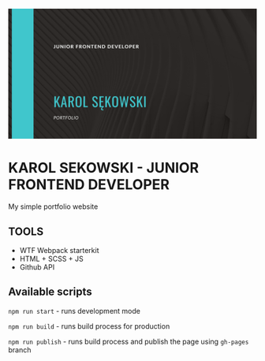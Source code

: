 ![cover](https://github.com/KarolSekowski/karolsekowski.github.io/blob/source/public/og.png?raw=true)

# KAROL SEKOWSKI - JUNIOR FRONTEND DEVELOPER

My simple portfolio website

## TOOLS

- WTF Webpack starterkit
- HTML + SCSS + JS
- Github API

## Available scripts

`npm run start` - runs development mode

`npm run build` - runs build process for production

`npm run publish` - runs build process and publish the page using `gh-pages` branch

